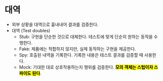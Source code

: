 # 대역

- 외부 상황을 대역으로 흉내내어 결과를 검증한다.
- 대역 (Test doubles)
  - Stub: 구현을 단순한 것으로 대체한다. 테스트에 맞게 단순히 원하는 동작을 수행한다.
  - Fake: 제품에는 적합하지 않지만, 실제 동작하는 구현을 제공한다.
  - Spy: 호출된 내역을 기록한다. 기록한 내용은 테스트 결과를 검증할 때 사용한다.
  - Mock: 기대한 대로 상호작용하는지 행위를 검증한다. <mark>**모의 객체는 스텁이자 스파이도 된다**</mark>.